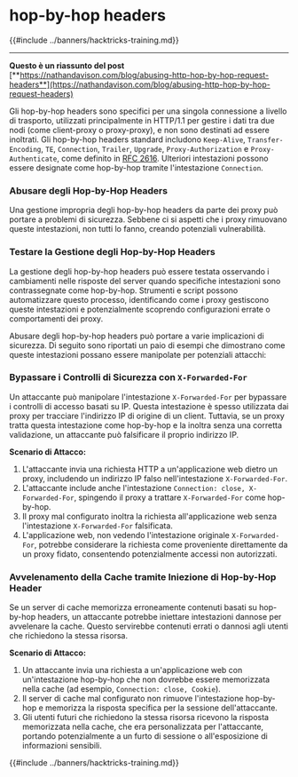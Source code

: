 # hop-by-hop headers

{{#include ../banners/hacktricks-training.md}}

---

**Questo è un riassunto del post** [**https://nathandavison.com/blog/abusing-http-hop-by-hop-request-headers**](https://nathandavison.com/blog/abusing-http-hop-by-hop-request-headers)

Gli hop-by-hop headers sono specifici per una singola connessione a livello di trasporto, utilizzati principalmente in HTTP/1.1 per gestire i dati tra due nodi (come client-proxy o proxy-proxy), e non sono destinati ad essere inoltrati. Gli hop-by-hop headers standard includono `Keep-Alive`, `Transfer-Encoding`, `TE`, `Connection`, `Trailer`, `Upgrade`, `Proxy-Authorization` e `Proxy-Authenticate`, come definito in [RFC 2616](https://tools.ietf.org/html/rfc2616#section-13.5.1). Ulteriori intestazioni possono essere designate come hop-by-hop tramite l'intestazione `Connection`.

### Abusare degli Hop-by-Hop Headers

Una gestione impropria degli hop-by-hop headers da parte dei proxy può portare a problemi di sicurezza. Sebbene ci si aspetti che i proxy rimuovano queste intestazioni, non tutti lo fanno, creando potenziali vulnerabilità.

### Testare la Gestione degli Hop-by-Hop Headers

La gestione degli hop-by-hop headers può essere testata osservando i cambiamenti nelle risposte del server quando specifiche intestazioni sono contrassegnate come hop-by-hop. Strumenti e script possono automatizzare questo processo, identificando come i proxy gestiscono queste intestazioni e potenzialmente scoprendo configurazioni errate o comportamenti dei proxy.

Abusare degli hop-by-hop headers può portare a varie implicazioni di sicurezza. Di seguito sono riportati un paio di esempi che dimostrano come queste intestazioni possano essere manipolate per potenziali attacchi:

### Bypassare i Controlli di Sicurezza con `X-Forwarded-For`

Un attaccante può manipolare l'intestazione `X-Forwarded-For` per bypassare i controlli di accesso basati su IP. Questa intestazione è spesso utilizzata dai proxy per tracciare l'indirizzo IP di origine di un client. Tuttavia, se un proxy tratta questa intestazione come hop-by-hop e la inoltra senza una corretta validazione, un attaccante può falsificare il proprio indirizzo IP.

**Scenario di Attacco:**

1. L'attaccante invia una richiesta HTTP a un'applicazione web dietro un proxy, includendo un indirizzo IP falso nell'intestazione `X-Forwarded-For`.
2. L'attaccante include anche l'intestazione `Connection: close, X-Forwarded-For`, spingendo il proxy a trattare `X-Forwarded-For` come hop-by-hop.
3. Il proxy mal configurato inoltra la richiesta all'applicazione web senza l'intestazione `X-Forwarded-For` falsificata.
4. L'applicazione web, non vedendo l'intestazione originale `X-Forwarded-For`, potrebbe considerare la richiesta come proveniente direttamente da un proxy fidato, consentendo potenzialmente accessi non autorizzati.

### Avvelenamento della Cache tramite Iniezione di Hop-by-Hop Header

Se un server di cache memorizza erroneamente contenuti basati su hop-by-hop headers, un attaccante potrebbe iniettare intestazioni dannose per avvelenare la cache. Questo servirebbe contenuti errati o dannosi agli utenti che richiedono la stessa risorsa.

**Scenario di Attacco:**

1. Un attaccante invia una richiesta a un'applicazione web con un'intestazione hop-by-hop che non dovrebbe essere memorizzata nella cache (ad esempio, `Connection: close, Cookie`).
2. Il server di cache mal configurato non rimuove l'intestazione hop-by-hop e memorizza la risposta specifica per la sessione dell'attaccante.
3. Gli utenti futuri che richiedono la stessa risorsa ricevono la risposta memorizzata nella cache, che era personalizzata per l'attaccante, portando potenzialmente a un furto di sessione o all'esposizione di informazioni sensibili.

{{#include ../banners/hacktricks-training.md}}
